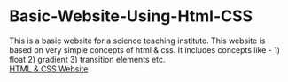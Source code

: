 # Basic-Website-Using-Html-CSS
This is a basic website for a science teaching institute. This website is based on very simple concepts of html &amp; css. It includes concepts like - 1) float 2) gradient 3) transition elements etc. <br>
<a href="http://ayushproject.host20.uk/Project1/" target="_blank"> HTML & CSS Website </a>
